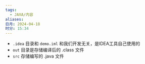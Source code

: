 ```yaml
---
tags:
  - JAVA/内容
aliases: 
日月: 2024-04-18
时分: 15:34
---
```

- `.idea` 目录和 `demo.iml` 和我们开发无关，是IDEA工具自己使用的
- `out` 目录是存储编译后的 .class 文件
- `src` 存储编写的 .java 文件